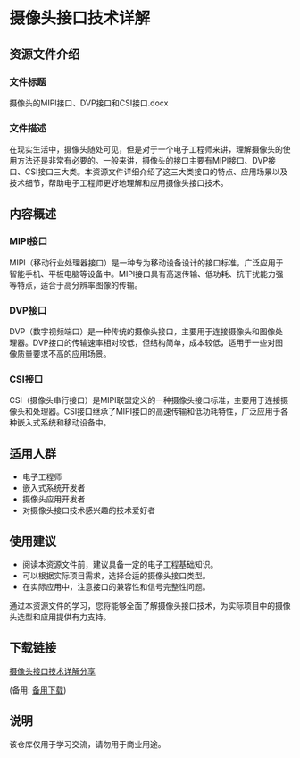 # 摄像头接口技术详解

## 资源文件介绍

### 文件标题
摄像头的MIPI接口、DVP接口和CSI接口.docx

### 文件描述
在现实生活中，摄像头随处可见，但是对于一个电子工程师来讲，理解摄像头的使用方法还是非常有必要的。一般来讲，摄像头的接口主要有MIPI接口、DVP接口、CSI接口三大类。本资源文件详细介绍了这三大类接口的特点、应用场景以及技术细节，帮助电子工程师更好地理解和应用摄像头接口技术。

## 内容概述

### MIPI接口
MIPI（移动行业处理器接口）是一种专为移动设备设计的接口标准，广泛应用于智能手机、平板电脑等设备中。MIPI接口具有高速传输、低功耗、抗干扰能力强等特点，适合于高分辨率图像的传输。

### DVP接口
DVP（数字视频端口）是一种传统的摄像头接口，主要用于连接摄像头和图像处理器。DVP接口的传输速率相对较低，但结构简单，成本较低，适用于一些对图像质量要求不高的应用场景。

### CSI接口
CSI（摄像头串行接口）是MIPI联盟定义的一种摄像头接口标准，主要用于连接摄像头和处理器。CSI接口继承了MIPI接口的高速传输和低功耗特性，广泛应用于各种嵌入式系统和移动设备中。

## 适用人群
- 电子工程师
- 嵌入式系统开发者
- 摄像头应用开发者
- 对摄像头接口技术感兴趣的技术爱好者

## 使用建议
- 阅读本资源文件前，建议具备一定的电子工程基础知识。
- 可以根据实际项目需求，选择合适的摄像头接口类型。
- 在实际应用中，注意接口的兼容性和信号完整性问题。

通过本资源文件的学习，您将能够全面了解摄像头接口技术，为实际项目中的摄像头选型和应用提供有力支持。

## 下载链接
[摄像头接口技术详解分享](https://pan.quark.cn/s/f81ff74ed9ea) 

(备用: [备用下载](https://pan.baidu.com/s/1akXedqUFxFj7UYelwcSfyA?pwd=1234))

## 说明

该仓库仅用于学习交流，请勿用于商业用途。
